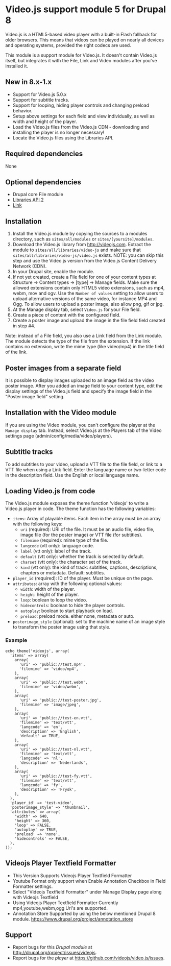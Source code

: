 # Video.js support module 5 for Drupal 8

Video.js is a HTML5-based video player with a built-in Flash fallback for older
browsers. This means that videos can be played on nearly all devices and
operating systems, provided the right codecs are used.

This module is a support module for Video.js. It doesn't contain Video.js
itself, but integrates it with the File, Link and Video modules after you've
installed it.

## New in 8.x-1.x

- Support for Video.js 5.0.x
- Support for subtitle tracks.
- Support for looping, hiding player controls and changing preload behavior.
- Setup above settings for each field and view individually, as well as width
  and height of the player.
- Load the Video.js files from the Video.js CDN - downloading and installing
  the player is no longer necessary!
- Locate the Video.js files using the Libraries API.

## Required dependencies

None

## Optional dependencies

- Drupal core File module
- [Libraries API 2](http://drupal.org/project/libraries)
- [Link](http://drupal.org/project/link)

## Installation

1. Install the Video.js module by copying the sources to a modules directory, 
   such as `sites/all/modules` or `sites/[yoursite]/modules`.
2. Download the Video.js library from http://videojs.com. Extract the module to
   `sites/all/libraries/video-js` and make sure that
   `sites/all/libraries/video-js/video.js` exists.
   NOTE: you can skip this step and use the Video.js version from the
   Video.js Content Delivery Network (CDN).
3. In your Drupal site, enable the module.
4. If not yet created, create a File field for one of your content types at
   Structure -> Content types -> [type] -> Manage fields. Make sure
   the allowed extensions contain only HTML5 video extensions, such as mp4,
   webm, mov and ogv. Use the `Number of values` setting to allow users to
   upload alternative versions of the same video, for instance MP4 and Ogg.
   To allow users to upload a poster image, also allow png, gif or jpg.
5. At the Manage display tab, select `Video.js` for your File field.
6. Create a piece of content with the configured field.
7. Create a poster image and upload the image in the file field field created in
   step #4.

Note: instead of a File field, you also use a Link field from the Link module.
The module detects the type of the file from the extension. If the link
contains no extension, write the mime type (like video/mp4) in the title
field of the link.

## Poster images from a separate field

It is possible to display images uploaded to an image field as the video
poster image. After you added an image field to your content type, edit the
display settings of the Video.js field and specify the image field in the
"Poster image field" setting.

## Installation with the Video module

If you are using the Video module, you can't configure the player at the
`Manage display` tab. Instead, select Video.js at the Players tab of the
Video settings page (admin/config/media/video/players).

## Subtitle tracks

To add subtitles to your video, upload a VTT file to the file field, or
link to a VTT file when using a Link field. Enter the language name or
two-letter code in the description field. Use the English or local language
name.

## Loading Video.js from code

The Video.js module exposes the theme function 'videojs' to write a Video.js
player in code. The theme function has the following variables:

- `items`: Array of playable items. Each item in the array must be an array with
  the following keys:
  - `uri` (required): URI of the file. It must be an audio file, video file,
    image file (for the poster image) or VTT file (for subtitles).
  - `filemime` (required): mime type of the file.
  - `langcode` (vtt only): language code.
  - `label` (vtt only): label of the track.
  - `default` (vtt only): whether the track is selected by default.
  - `charset` (vtt only): the character set of the track.
  - `kind` (vtt only): the kind of track: subtitles, captions, descriptions, 
    chapters or metadata. Default: subtitles.
- `player_id` (required): ID of the player. Must be unique on the page.
- `attributes`: array with the following optional values:
  - `width`: width of the player.
  - `height`: height of the player.
  - `loop`: boolean to loop the video.
  - `hidecontrols`: boolean to hide the player controls.
  - `autoplay`: boolean to start playback on load.
  - `preload`: preload mode. either none, metadata or auto.
- `posterimage_style` (optional): set to the machine name of an image style
  to transform the poster image using that style.

### Example

    echo theme('videojs', array(
      'items' => array(
        array(
          'uri' => 'public://test.mp4',
          'filemime' => 'video/mp4',
        ),
        array(
          'uri' => 'public://test.webm',
          'filemime' => 'video/webm',
        ),
        array(
          'uri' => 'public://test-poster.jpg',
          'filemime' => 'image/jpeg',
        ),
        array(
          'uri' => 'public://test-en.vtt',
          'filemime' => 'text/vtt',
          'langcode' => 'en',
          'description' => 'English',
          'default' => TRUE,
        ),
        array(
          'uri' => 'public://test-nl.vtt',
          'filemime' => 'text/vtt',
          'langcode' => 'nl',
          'description' => 'Nederlands',
        ),
        array(
          'uri' => 'public://test-fy.vtt',
          'filemime' => 'text/vtt',
          'langcode' => 'fy',
          'description' => 'Frysk',
        ),
      ),
      'player_id' => 'test-video',
      'posterimage_style' => 'thumbnail',
      'attributes' => array(
        'width' => 640,
        'height' => 360,
        'loop' => FALSE,
        'autoplay' => TRUE,
        'preload' => 'none',
        'hidecontrols' => FALSE,
      ),
    ));

## Videojs Player Textfield Formatter

- This Version Supports Videojs Player Textfield Formatter
- Youtube Format only support when Enable Annotation Checkbox in Field Formatter
  settings.
- Select "Videojs Textfield Formatter" under Manage Display page along with
  Videojs Textfield
- Using Videojs Player Textfield Formatter Currently mp4,youtube,webm,ogg Url's
  are supported. 
- Annotation Store Supported by using the below mentioned Drupal 8 module.
  https://www.drupal.org/project/annotation_store

## Support

- Report bugs for this *Drupal module* at
  <http://drupal.org/project/issues/videojs>.
- Report bugs for the *player* at <https://github.com/videojs/video.js/issues>.
